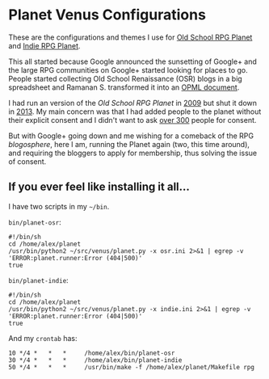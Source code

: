 # Planet Venus Configurations

These are the configurations and themes I use for
[Old School RPG Planet]([https://campaignwiki.org/osr/)
and [Indie RPG Planet]([https://campaignwiki.org/indie/).

This all started because Google announced the sunsetting of Google+ and
the large RPG communities on Google+ started looking for places to go.
People started collecting Old School Renaissance (OSR) blogs in a big
spreadsheet and Ramanan S. transformed it into an
[OPML document](http://save.vs.totalpartykill.ca/grab-bag/osr.opml).

I had run an version of the *Old School RPG Planet* in
[2009](https://alexschroeder.ch/wiki/2009-01-09_Planet_Venus) but
shut it down in
[2013](https://alexschroeder.ch/wiki/2013-12-08_Old_School_RPG_Planet_Going_Down).
My main concern was that I had added people to the planet without their
explicit consent and I didn't want to ask
[over 300](https://alexschroeder.ch/wiki/2011-03-04_One_Page_Dungeon_Contest_Stats)
people for consent.

But with Google+ going down and me wishing for a comeback of the RPG
*blogosphere*, here I am, running the Planet again (two, this time around), and
requiring the bloggers to apply for membership, thus solving the issue of
consent.

## If you ever feel like installing it all...

I have two scripts in my `~/bin`.

`bin/planet-osr`:

```
#!/bin/sh
cd /home/alex/planet
/usr/bin/python2 ~/src/venus/planet.py -x osr.ini 2>&1 | egrep -v 'ERROR:planet.runner:Error (404|500)'
true
```

`bin/planet-indie`:

```
#!/bin/sh
cd /home/alex/planet
/usr/bin/python2 ~/src/venus/planet.py -x indie.ini 2>&1 | egrep -v 'ERROR:planet.runner:Error (404|500)'
true
```

And my `crontab` has:

```
10 */4 *   *   *     /home/alex/bin/planet-osr
30 */4 *   *   *     /home/alex/bin/planet-indie
50 */4 *   *   *     /usr/bin/make -f /home/alex/planet/Makefile rpg
```
